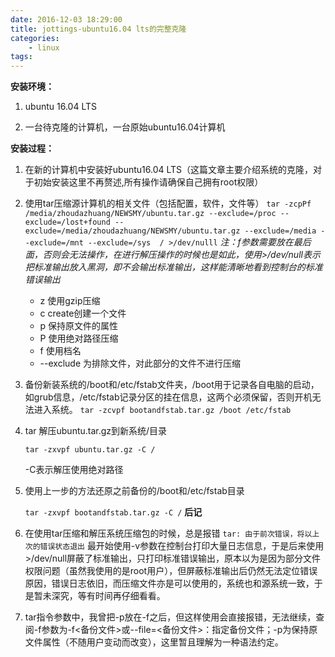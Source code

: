 ```yaml
---
date: 2016-12-03 18:29:00
title: jottings-ubuntu16.04 lts的完整克隆
categories:
    - linux
tags:
---
```


**安装环境：**


 1. ubuntu 16.04 LTS

 2. 一台待克隆的计算机，一台原始ubuntu16.04计算机

**安装过程：**
1. 在新的计算机中安装好ubuntu16.04 LTS（这篇文章主要介绍系统的克隆，对于初始安装这里不再赘述,所有操作请确保自己拥有root权限）
2. 使用tar压缩源计算机的相关文件（包括配置，软件，文件等）
`tar -zcpPf /media/zhoudazhuang/NEWSMY/ubuntu.tar.gz --exclude=/proc --exclude=/lost+found --exclude=/media/zhoudazhuang/NEWSMY/ubuntu.tar.gz --exclude=/media --exclude=/mnt --exclude=/sys  / >/dev/nulll`
 *注：f参数需要放在最后面，否则会无法操作，在进行解压操作的时候也是如此，使用>/dev/null表示把标准输出放入黑洞，即不会输出标准输出，这样能清晰地看到控制台的标准错误输出*
	- z 使用gzip压缩
	- c create创建一个文件
	- p 保持原文件的属性
	- P 使用绝对路径压缩
	- f 使用档名
	- --exclude 为排除文件，对此部分的文件不进行压缩
3. 备份新装系统的/boot和/etc/fstab文件夹，/boot用于记录各自电脑的启动，如grub信息，/etc/fstab记录分区的挂在信息，这两个必须保留，否则开机无法进入系统。
    `tar -zcvpf bootandfstab.tar.gz /boot /etc/fstab`
4. tar 解压ubuntu.tar.gz到新系统/目录

    `tar -zxvpf ubuntu.tar.gz -C /`

    -C表示解压使用绝对路径
5. 使用上一步的方法还原之前备份的/boot和/etc/fstab目录

    `tar -zxvpf bootandfstab.tar.gz -C /`
**后记**
1. 在使用tar压缩和解压系统压缩包的时候，总是报错
	`tar: 由于前次错误，将以上次的错误状态退出`
	最开始使用-v参数在控制台打印大量日志信息，于是后来使用>/dev/null屏蔽了标准输出，只打印标准错误输出，原本以为是因为部分文件权限问题（虽然我使用的是root用户），但屏蔽标准输出后仍然无法定位错误原因，错误日志依旧，而压缩文件亦是可以使用的，系统也和源系统一致，于是暂未深究，等有时间再仔细看看。
2. tar指令参数中，我曾把-p放在-f之后，但这样使用会直接报错，无法继续，查阅-f参数为-f<备份文件>或--file=<备份文件>：指定备份文件；-p为保持原文件属性（不随用户变动而改变），这里暂且理解为一种语法约定。
